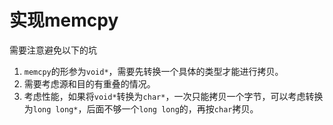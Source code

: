 # 实现memcpy
需要注意避免以下的坑  
1. `memcpy`的形参为`void*`，需要先转换一个具体的类型才能进行拷贝。  
2. 需要考虑源和目的有重叠的情况。  
3. 考虑性能，如果将`void*`转换为`char*`，一次只能拷贝一个字节，可以考虑转换为`long long*`，后面不够一个`long long`的，再按`char`拷贝。  